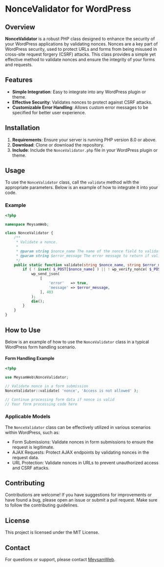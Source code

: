 # NonceValidator for WordPress

## Overview

**NonceValidator** is a robust PHP class designed to enhance the security of your WordPress applications by validating nonces. Nonces are a key part of WordPress security, used to protect URLs and forms from being misused in cross-site request forgery (CSRF) attacks. This class provides a simple yet effective method to validate nonces and ensure the integrity of your forms and requests.

## Features

- **Simple Integration**: Easy to integrate into any WordPress plugin or theme.
- **Effective Security**: Validates nonces to protect against CSRF attacks.
- **Customizable Error Handling**: Allows custom error messages to be specified for better user experience.

## Installation

1. **Requirements**: Ensure your server is running PHP version 8.0 or above.
2. **Download**: Clone or download the repository.
3. **Include**: Include the `NonceValidator.php` file in your WordPress plugin or theme.

## Usage

To use the `NonceValidator` class, call the `validate` method with the appropriate parameters. Below is an example of how to integrate it into your code.

### Example

```php
<?php

namespace MeysamWeb;

class NonceValidator {
	/**
	 * Validate a nonce.
	 *
	 * @param string $nonce_name The name of the nonce field to validate.
	 * @param string $error_message The error message to return if validation fails.
	 */
	public static function validate(string $nonce_name, string $error_message): void {
		if ( ! isset( $_POST[$nonce_name] ) || ! wp_verify_nonce( $_POST[$nonce_name] ) ) {
			wp_send_json(
				[
					'error'   => true,
					'message' => $error_message,
				], 403
			);
			die();
		}
	}
}
```
## How to Use

Below is an example of how to use the `NonceValidator` class in a typical WordPress form handling scenario.

#### Form Handling Example
```php
<?php

use MeysamWeb\NonceValidator;

// Validate nonce in a form submission
NonceValidator::validate( 'nonce', 'Access is not allowed' );

// Continue processing form data if nonce is valid
// Your form processing code here

```

### Applicable Models

The `NonceValidator` class can be effectively utilized in various scenarios within WordPress, such as:

* Form Submissions: Validate nonces in form submissions to ensure the request is legitimate.
* AJAX Requests: Protect AJAX endpoints by validating nonces in the request data.
* URL Protection: Validate nonces in URLs to prevent unauthorized access and CSRF attacks.

## Contributing

Contributions are welcome! If you have suggestions for improvements or have found a bug, please open an issue or submit a pull request. Make sure to follow the contributing guidelines.

## License
This project is licensed under the MIT License.

## Contact
For questions or support, please contact [MeysamWeb](https://github.com/meysamweb).